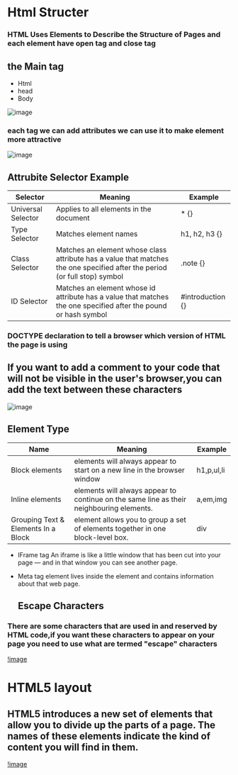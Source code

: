 # Html Structer
### HTML Uses Elements to Describe the Structure of Pages and each element have open tag and close tag 
## the Main tag 
- Html
- head 
- Body 

![image](https://3.bp.blogspot.com/-sgm6BBz6KbM/VuarmPKRJ1I/AAAAAAAAG4Q/5GDCRhO09IgiCE2DQXhA0OVaxlylGWvvw/s1600/html-structure.png)
### each tag we can add attributes we can use it to make element more attractive 

![image](https://shawnsanto.com/files/sta523/slides/images/html-structure.png)

## Attrubite Selector Example

Selector | Meaning | Example
--- | --- | ---
Universal Selector | Applies to all elements in the document | * {}
Type Selector  |  Matches element names | h1, h2, h3 {}
Class Selector  | Matches an element whose class attribute has a value that matches the one specified after the period (or full stop) symbol | .note {}
ID Selector      | Matches an element whose id attribute has a value that matches the one specified after the pound or hash symbol | #introduction {}


### DOCTYPE declaration to tell a browser which version of HTML the page is using

## If you want to add a comment to your code that will not be visible in the user's browser,you can add the text between these characters 
![image](https://1.bp.blogspot.com/-0Jz5K9r4fwo/VIBZg9eyLrI/AAAAAAAAAF0/4pIsl8N0cC8/s1600/HTML-Comment.png)

## Element Type

Name | Meaning | Example
--- | --- | ---
Block elements | elements will always appear to start on a new line in the browser window | h1,p,ul,li
Inline elements | elements will always appear to continue on the same line as their neighbouring elements. | a,em,img
Grouping Text & Elements In a Block | element allows you to group a set of elements together in one block-level box. | div

- IFrame tag
An iframe is like a little window that has been cut into your page — and in that window you can see another page.

- Meta tag
element lives inside the <head> element and contains information about that web page.
  
  ## Escape Characters
### There are some characters that are used in and reserved by HTML code,if you want these characters to appear on your page you need to use what are termed "escape" characters
[!image](https://answers.splunk.com/storage/temp/41015-capture.png)

# HTML5 layout
## HTML5 introduces a new set of elements that allow you to divide up the parts of a page. The names of these elements indicate the kind of content you will find in them.
[!image](https://3.bp.blogspot.com/-RwNrp3-XLoM/V_EPqcnlCGI/AAAAAAAAGGk/1AOyiFNefzMe96yg0WLVwsqRZ7D0HhWHQCLcB/s1600/DownloadFile10.jpg)

